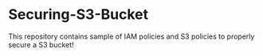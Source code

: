 # Securing-S3-Bucket

This repository contains sample of IAM policies and S3 policies to properly secure a S3 bucket!

